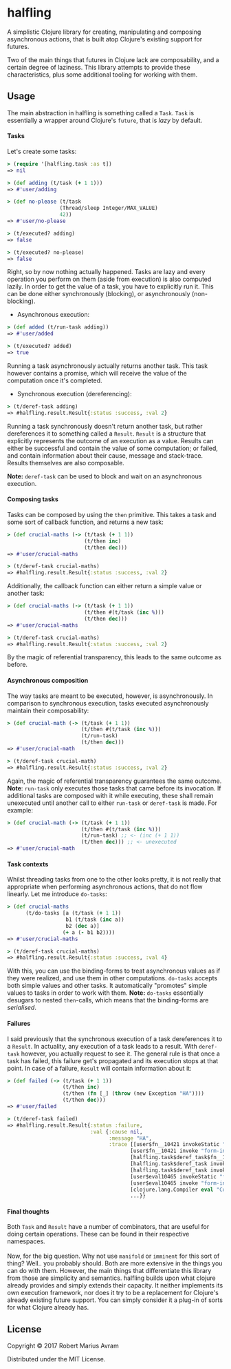 # halfling

A simplistic Clojure library for creating, manipulating and composing asynchronous actions, that
is built atop Clojure's existing support for futures. 

Two of the main things that futures in Clojure lack are composability, and a certain
degree of laziness. This library attempts to provide these characteristics, plus some additional
tooling for working with them.

## Usage     
The main abstraction in halfling is something called a `Task`. 
`Task` is essentially a wrapper around Clojure's `future`, that is <i>lazy</i> by default.

#### Tasks
Let's create some tasks: <br />
```Clojure
> (require '[halfling.task :as t])
=> nil

> (def adding (t/task (+ 1 1)))
=> #'user/adding

> (def no-please (t/task 
                 (Thread/sleep Integer/MAX_VALUE)
                 42))
=> #'user/no-please

> (t/executed? adding)
=> false

> (t/executed? no-please)
=> false

```
Right, so by now nothing actually happened. Tasks are lazy and
every operation you perform on them (aside from execution) is also computed lazily. 
In order to get the value of a task, you have to explicitly run it. This can be done either 
synchronously (blocking), or asynchronously (non-blocking).
* Asynchronous execution: <br />
```Clojure
> (def added (t/run-task adding))
=> #'user/added

> (t/executed? added)
=> true
```
  Running a task asynchronously actually returns another task.
  This task however contains a promise, which will receive the value of the
  computation once it's completed. 
  
* Synchronous execution (dereferencing): <br />
```Clojure
> (t/deref-task adding)
=> #halfling.result.Result{:status :success, :val 2}
```
Running a task synchronously doesn't return another task, 
but rather dereferences it to something called a `Result`. `Result` is a structure
that explicitly represents the outcome of an execution as a value. 
Results can either be successful and contain the value of some
computation; or failed, and contain information about their cause, message and stack-trace. 
Results themselves are also composable. 

<b>Note:</b> `deref-task` can be used to block and wait on an asynchronous execution. 

#### Composing tasks
Tasks can be composed by using the `then` primitive. This takes a
task and some sort of callback function, and returns a new task:
```Clojure
> (def crucial-maths (-> (t/task (+ 1 1))
                         (t/then inc)
                         (t/then dec)))
=> #'user/crucial-maths

> (t/deref-task crucial-maths)
=> #halfling.result.Result{:status :success, :val 2}
```
Additionally, the callback function can either return a simple value or
another task:
```Clojure
> (def crucial-maths (-> (t/task (+ 1 1))
                         (t/then #(t/task (inc %)))
                         (t/then dec)))
=> #'user/crucial-maths

> (t/deref-task crucial-maths)
=> #halfling.result.Result{:status :success, :val 2}
```
By the magic of referential transparency, this leads
to the same outcome as before. 

#### Asynchronous composition
The way tasks are meant to be executed, however, is asynchronously.
In comparison to synchronous execution, tasks executed asynchronously
maintain their composability: 
```Clojure
> (def crucial-math (-> (t/task (+ 1 1))
                        (t/then #(t/task (inc %)))
                        (t/run-task)
                        (t/then dec)))
=> #'user/crucial-math

> (t/deref-task crucial-math)
=> #halfling.result.Result{:status :success, :val 2}
```
Again, the magic of referential transparency guarantees
the same outcome. <b>Note</b>: `run-task` only executes those tasks that came before its invocation. If additional tasks are composed with it while executing, these
shall remain unexecuted until another call to either `run-task` or `deref-task` is made. 
For example: 
```Clojure
> (def crucial-math (-> (t/task (+ 1 1))
                        (t/then #(t/task (inc %)))
                        (t/run-task) ;; <- (inc (+ 1 1))
                        (t/then dec))) ;; <- unexecuted
=> #'user/crucial-math
```
 
#### Task contexts
Whilst threading tasks from one to the other looks
pretty, it is not really that appropriate when performing
asynchronous actions, that do not flow linearly. 
Let me introduce `do-tasks`: 
```Clojure
> (def crucial-maths 
      (t/do-tasks [a (t/task (+ 1 1))
                   b1 (t/task (inc a))
                   b2 (dec a)]
                  (+ a (- b1 b2))))
=> #'user/crucial-maths

> (t/deref-task crucial-maths)
=> #halfling.result.Result{:status :success, :val 4}
```
With this, you can use the binding-forms to treat asynchronous
values as if they were realized, and use them in other computations.
`do-tasks` accepts both simple values and other tasks. It automatically "promotes"
simple values to tasks in order to work with them. <b>Note:</b> `do-tasks` essentially
desugars to nested `then`-calls, which means that the binding-forms are <i>serialised</i>. 

#### Failures
I said previously that the synchronous execution of a task
dereferences it to a `Result`. In actuality, any execution of a task
leads to a result. With `deref-task` however, you
actually request to see it. The general rule is that once a task has failed, this failure get's propagated
and its execution stops at that point. In case of a failure, `Result`
will contain information about it:
```Clojure
> (def failed (-> (t/task (+ 1 1))
                  (t/then inc)
                  (t/then (fn [_] (throw (new Exception "HA"))))
                  (t/then dec)))
=> #'user/failed

> (t/deref-task failed)
=> #halfling.result.Result{:status :failure,
                           :val {:cause nil,
                                 :message "HA",
                                 :trace [[user$fn__10421 invokeStatic "form-init2102788460686826432.clj" 3]
                                        [user$fn__10421 invoke "form-init2102788460686826432.clj" 3]
                                        [halfling.task$deref_task$fn__1148 invoke "task.clj" 81]
                                        [halfling.task$deref_task invokeStatic "task.clj" 81]
                                        [halfling.task$deref_task invoke "task.clj" 66]
                                        [user$eval10465 invokeStatic "form-init2102788460686826432.clj" 1]
                                        [user$eval10465 invoke "form-init2102788460686826432.clj" 1]
                                        [clojure.lang.Compiler eval "Compiler.java" 6927]
                                        ...}}
```
#### Final thoughts
Both `Task` and `Result` have a number of combinators, that are useful for
doing certain operations. These can be found in their respective namespaces.
<br />
<br />
Now, for the big question. Why not use `manifold` or `imminent` for this sort of thing?
Well.. you probably should. Both are more extensive in the things you can do with them. 
However, the main things that differentiate this library from those are simplicity and semantics.
halfling builds upon what clojure already provides and simply extends their capacity.
It neither implements its own execution framework, nor does it try to be a replacement
for Clojure's already existing future support. You can simply consider it a plug-in of sorts for
what Clojure already has. 
## License

Copyright © 2017 Robert Marius Avram

Distributed under the MIT License.
